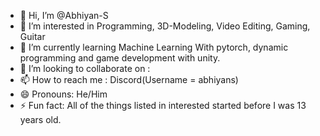 - 👋 Hi, I’m @Abhiyan-S
- 👀 I’m interested in Programming, 3D-Modeling, Video Editing, Gaming, Guitar
- 🌱 I’m currently learning Machine Learning With pytorch, dynamic programming and game development with unity.
- 💞️ I’m looking to collaborate on : 
- 📫 How to reach me : Discord(Username = abhiyans)
- 😄 Pronouns: He/Him
- ⚡ Fun fact: All of the things listed in interested started before I was 13 years old.

<!---
Abhiyan-S/Abhiyan-S is a ✨ special ✨ repository because its `README.md` (this file) appears on your GitHub profile.
You can click the Preview link to take a look at your changes.
--->
